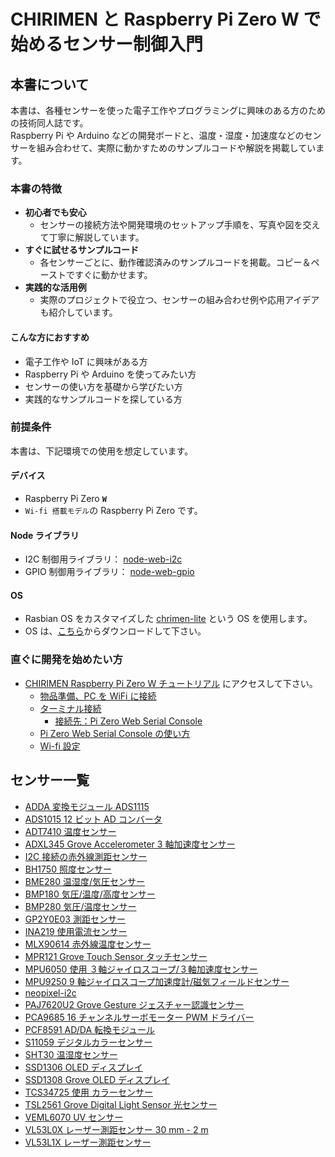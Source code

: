 # CHIRIMEN と Raspberry Pi Zero W で始めるセンサー制御入門

## 本書について

本書は、各種センサーを使った電子工作やプログラミングに興味のある方のための技術同人誌です。  
Raspberry Pi や Arduino などの開発ボードと、温度・湿度・加速度などのセンサーを組み合わせて、実際に動かすためのサンプルコードや解説を掲載しています。

### 本書の特徴

- **初心者でも安心**
  - センサーの接続方法や開発環境のセットアップ手順を、写真や図を交えて丁寧に解説しています。
- **すぐに試せるサンプルコード**
  - 各センサーごとに、動作確認済みのサンプルコードを掲載。コピー＆ペーストですぐに動かせます。
- **実践的な活用例**
  - 実際のプロジェクトで役立つ、センサーの組み合わせ例や応用アイデアも紹介しています。

#### こんな方におすすめ

- 電子工作や IoT に興味がある方
- Raspberry Pi や Arduino を使ってみたい方
- センサーの使い方を基礎から学びたい方
- 実践的なサンプルコードを探している方

### 前提条件

本書は、下記環境での使用を想定しています。

#### デバイス

- Raspberry Pi Zero **`W`**
- `Wi-fi 搭載モデル`の Raspberry Pi Zero です。

#### Node ライブラリ

- I2C 制御用ライブラリ： [node-web-i2c](https://www.npmjs.com/package/node-web-i2c)
- GPIO 制御用ライブラリ： [node-web-gpio](https://www.npmjs.com/package/node-web-gpio)

#### OS

- Rasbian OS をカスタマイズした [chrimen-lite](https://github.com/chirimen-oh/chirimen-lite) という OS を使用します。
- OS は、[こちら](https://github.com/chirimen-oh/chirimen-lite/releases)からダウンロードして下さい。

### 直ぐに開発を始めたい方

- [CHIRIMEN Raspberry Pi Zero W チュートリアル](https://tutorial.chirimen.org/pizero/) にアクセスして下さい。
  - [物品準備、PC を WiFi に接続](https://tutorial.chirimen.org/pizero/chapter_2-1)
  - [ターミナル接続](https://tutorial.chirimen.org/pizero/chapter_2-2)
    - [接続先：Pi Zero Web Serial Console](https://chirimen.org/PiZeroWebSerialConsole/PiZeroWebSerialConsole.html)
  - [Pi Zero Web Serial Console の使い方](https://tutorial.chirimen.org/pizero/chapter_2-2-1)
  - [Wi-fi 設定](https://tutorial.chirimen.org/pizero/chapter_2-3)

## センサー一覧

- [ADDA 変換モジュール ADS1115](./docs/ads1x15.md)
- [ADS1015 12 ビット AD コンバータ](./docs/ads1015.md)
- [ADT7410 温度センサー](./docs/adt7410.md)
- [ADXL345 Grove Accelerometer 3 軸加速度センサー](./docs/adxl345.md)
- [I2C 接続の赤外線測距センサー](./docs/amg8833.md)
- [BH1750 照度センサー](./docs/bh1750.md)
- [BME280 温湿度/気圧センサー](./docs/bme280.md)
- [BMP180 気圧/温度/高度センサー](./docs/bmp180.md)
- [BMP280 気圧/温度センサー](./docs/bmp280.md)
- [GP2Y0E03 測距センサー](./docs/gp2y0e03.md)
- [INA219 使用電流センサー](./docs/ina219.md)
- [MLX90614 赤外線温度センサー](./docs/mlx90614.md)
- [MPR121 Grove Touch Sensor タッチセンサー](./docs/mpr121.md)
- [MPU6050 使用 ３軸ジャイロスコープ/３軸加速度センサー](./docs/mpu6050.md)
- [MPU9250 9 軸ジャイロスコープ加速度計/磁気フィールドセンサー ](./docs/mpu9250.md)
- [neopixel-i2c](./docs/neopixel-i2c.md)
- [PAJ7620U2 Grove Gesture ジェスチャー認識センサー](./docs/paj7620.md)
- [PCA9685 16 チャンネルサーボモーター PWM ドライバー](./docs/pca9685.md)
- [PCF8591 AD/DA 転換モジュール](./docs/pcf8591.md)
- [S11059 デジタルカラーセンサー](./docs/s11059.md)
- [SHT30 温湿度センサー](./docs/sht30.md)
- [SSD1306 OLED ディスプレイ](./docs/ssd1306.md)
- [SSD1308 Grove OLED ディスプレイ](./docs/ssd1308.md)
- [TCS34725 使用 カラーセンサー](./docs/tcs34725.md)
- [TSL2561 Grove Digital Light Sensor 光センサー](./docs/tsl2561.md)
- [VEML6070 UV センサー](./docs/veml6070.md)
- [VL53L0X レーザー測距センサー 30 mm - 2 m](./docs/vl53l0x.md)
- [VL53L1X レーザー測距センサー](./docs/vl53l1x.md)
